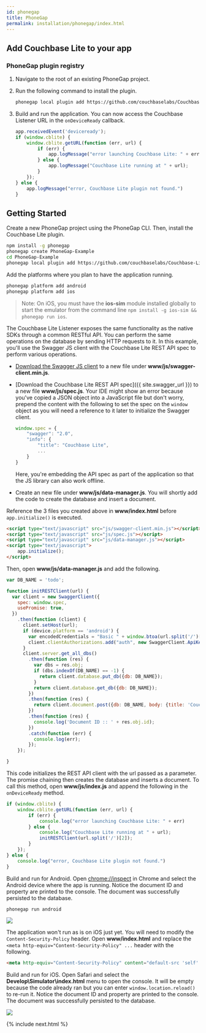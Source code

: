 ```yaml
---
id: phonegap
title: PhoneGap
permalink: installation/phonegap/index.html
---
```


## Add Couchbase Lite to your app

### PhoneGap plugin registry

1. Navigate to the root of an existing PhoneGap project.
2. Run the following command to install the plugin.

	```bash
	phonegap local plugin add https://github.com/couchbaselabs/Couchbase-Lite-PhoneGap-Plugin.git
	```
	
3. Build and run the application. You can now access the Couchbase Listener URL in the `onDeviceReady` callback.

	```javascript
	app.receivedEvent('deviceready');
	if (window.cblite) {
		window.cblite.getURL(function (err, url) {
			if (err) {
				app.logMessage("error launching Couchbase Lite: " + err)
			} else {
				app.logMessage("Couchbase Lite running at " + url);
			}
		});
	} else {
		app.logMessage("error, Couchbase Lite plugin not found.")
	}
	```

## Getting Started

Create a new PhoneGap project using the PhoneGap CLI. Then, install the Couchbase Lite plugin.

```bash
npm install -g phonegap
phonegap create PhoneGap-Example
cd PhoneGap-Example
phonegap local plugin add https://github.com/couchbaselabs/Couchbase-Lite-PhoneGap-Plugin.git
```

Add the platforms where you plan to have the application running.

```bash
phonegap platform add android
phonegap platform add ios
```

> Note: On iOS, you must have the **ios-sim** module installed globally to start the emulator from the command line `npm install -g ios-sim && phonegap run ios`.

The Couchbase Lite Listener exposes the same functionality as the native SDKs through a common RESTful API. You can perform the same operations on the database by sending HTTP requests to it. In this example, you'll use the Swagger JS client with the Couchbase Lite REST API spec to perform various operations.

- [Download the Swagger JS client](https://raw.githubusercontent.com/swagger-api/swagger-js/master/browser/swagger-client.min.js) to a new file under **www/js/swagger-client.min.js**.
- [Download the Couchbase Lite REST API spec]({{ site.swagger_url }}) to a new file **www/js/spec.js**. Your IDE might show an error because you've copied a JSON object into a JavaScript file but don't worry, prepend the content with the following to set the spec on the `window` object as you will need a reference to it later to initialize the Swagger client.

	```javascript
	window.spec = {
		"swagger": "2.0",
		"info": {
			"title": "Couchbase Lite",
			...
		}
	}
	```
  Here, you're embedding the API spec as part of the application so that the JS library can also work offline.
- Create an new file under **www/js/data-manager.js**. You will shortly add the code to create the database and insert a document.
  
Reference the 3 files you created above in **www/index.html** before `app.initialize()` is executed.

```html
<script type="text/javascript" src="js/swagger-client.min.js"></script>
<script type="text/javascript" src="js/spec.js"></script>
<script type="text/javascript" src="js/data-manager.js"></script>
<script type="text/javascript">
    app.initialize();
</script>
```

Then, open **www/js/data-manager.js** and add the following.

```javascript
var DB_NAME = 'todo';

function initRESTClient(url) {
  var client = new SwaggerClient({
    spec: window.spec,
    usePromise: true,
  })
    .then(function (client) {
      client.setHost(url);
      if (device.platform == 'android') {
        var encodedCredentials = "Basic " + window.btoa(url.split('/')[1].split('@')[0]);
        client.clientAuthorizations.add("auth", new SwaggerClient.ApiKeyAuthorization('Authorization', encodedCredentials, 'header'));
      }
      client.server.get_all_dbs()
        .then(function (res) {
          var dbs = res.obj;
          if (dbs.indexOf(DB_NAME) == -1) {
            return client.database.put_db({db: DB_NAME});
          }
          return client.database.get_db({db: DB_NAME});
        })
        .then(function (res) {
          return client.document.post({db: DB_NAME, body: {title: 'Couchbase Mobile', sdk: 'PhoneGap'}});
        })
        .then(function (res) {
          console.log('Document ID :: ' + res.obj.id);
        })
        .catch(function (err) {
          console.log(err);
        });
    });

}
```

This code initializes the REST API client with the url passed as a parameter. The promise chaining then creates the database and inserts a document. To call this method, open **www/js/index.js** and append the following in the `onDeviceReady` method.

```javascript
if (window.cblite) {
	window.cblite.getURL(function (err, url) {
		if (err) {
			console.log("error launching Couchbase Lite: " + err)
		} else {
			console.log("Couchbase Lite running at " + url);
			initRESTClient(url.split('/')[2]);
		}
	});
} else {
	console.log("error, Couchbase Lite plugin not found.")
}
```

Build and run for Android. Open [chrome://inspect](chrome://inspect) in Chrome and select the Android device where the app is running. Notice the document ID and property are printed to the console. The document was successfully persisted to the database.

```bash
phonegap run android
```

![](../img/phonegap-console-android.png)

The application won't run as is on iOS just yet. You will need to modify the `Content-Security-Policy` header. Open **www/index.html** and replace the `<meta http-equiv="Content-Security-Policy" ...` header with the following.

```html
<meta http-equiv="Content-Security-Policy" content="default-src 'self' gap://ready file://* *; style-src 'self' 'unsafe-inline'; script-src 'self' 'unsafe-inline' 'unsafe-eval'">
```
 
Build and run for iOS. Open Safari and select the **Develop\Simulator\index.html** menu to open the console. It will be empty because the code already ran but you can enter `window.location.reload()` to re-run it. Notice the document ID and property are printed to the console. The document was successfully persisted to the database.

![](../img/phonegap-console-ios.png)

{% include next.html %}